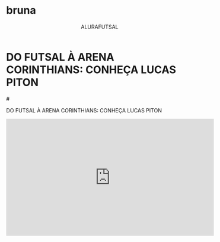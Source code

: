 # bruna<body>
<header>ALURAFUTSAL</header>




<h1>DO FUTSAL À ARENA CORINTHIANS: CONHEÇA LUCAS PITON</h1>
#<P>DO FUTSAL À ARENA CORINTHIANS: CONHEÇA LUCAS PITON</P>



<iframe width="560" height="315" src="https://www.youtube.com/embed/SRhfIwVcgW4?si=KRrzouzXIgnaLn3z" title="YouTube video player" frameborder="0" allow="accelerometer; autoplay; clipboard-write; encrypted-media; gyroscope; picture-in-picture; web-share" referrerpolicy="strict-origin-when-cross-origin" allowfullscreen></iframe>
</BODY>
